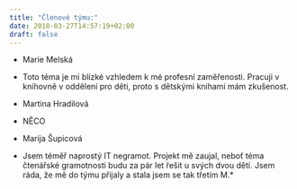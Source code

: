```yaml
---
title: "Členové týmu:"
date: 2018-03-27T14:57:19+02:00
draft: false
---
```


* Marie Melská

* Toto téma je mi blízké vzhledem k mé profesní zaměřenosti. Pracuji v knihovně v oddělení pro děti, proto s dětskými knihami mám zkušenost.

* Martina Hradilová 
* NĚCO

* Marija Šupicová
* Jsem téměř naprostý IT negramot. Projekt mě zaujal, neboť téma čtenářské gramotnosti budu za pár let řešit u svých dvou dětí. Jsem ráda, že mě do týmu přijaly a stala jsem se tak třetím M.*

